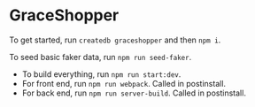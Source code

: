 # GraceShopper

To get started, run `createdb graceshopper` and then `npm i`.

To seed basic faker data, run `npm run seed-faker`.

- To build everything, run `npm run start:dev`.
- For front end, run `npm run webpack`. Called in postinstall.
- For back end, run `npm run server-build`. Called in postinstall.
